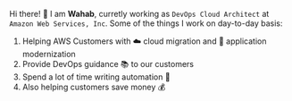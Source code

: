 Hi there! 👋 I am **Wahab**, curretly working as `DevOps Cloud Architect` at `Amazon Web Services, Inc`. Some of the things I work on day-to-day basis:

1. Helping AWS Customers with ☁️ cloud migration and 🔧 application modernization
1. Provide DevOps guidance 📚 to our customers
1. Spend a lot of time writing automation 🤖
1. Also helping customers save money 💰

<!--
**wahabakhtar/wahabakhtar** is a ✨ _special_ ✨ repository because its `README.md` (this file) appears on your GitHub profile.

Here are some ideas to get you started:

- 🔭 I’m currently working on ...
- 🌱 I’m currently learning ...
- 👯 I’m looking to collaborate on ...
- 🤔 I’m looking for help with ...
- 💬 Ask me about ...
- 📫 How to reach me: ...
- 😄 Pronouns: ...
- ⚡ Fun fact: ...
-->

